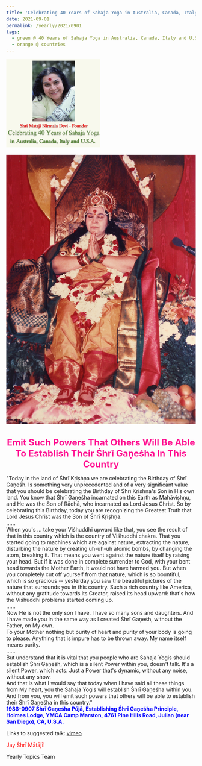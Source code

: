 ```yaml
---
title: 'Celebrating 40 Years of Sahaja Yoga in Australia, Canada, Italy and U.S.A. and its Culture, Post 33'
date: 2021-09-01
permalink: /yearly/2021/0901
tags:
  - green @ 40 Years of Sahaja Yoga in Australia, Canada, Italy and U.S.A. and its Culture
  - orange @ countries
---
```


<div style="text-align: left"><img src="/images/Celebrating40YearsSahajaYoga.png" width="250" /></div><br>

<div style="text-align: center"><img src="/images/image754(Balwant_Kumbhojkar_Collection).jpg" /></div>

<br>
<p style="color:DeepPink; text-align:center">
<font size="+2"><b>Emit Such Powers That Others Will Be Able To Establish Their Śhrī Gaṇeśha In This Country</b><br></font>
</p>

<p>
"Today in the land of Śhrī Kṛiṣhṇa we are celebrating the Birthday of Śhrī Gaṇeśh. Is something very unprecedented and of a very significant value that you should be celebrating the Birthday of Śhrī Kṛiṣhṇa's Son in His own land. You know that Śhrī Gaṇeśha incarnated on this Earth as Mahāviṣhṇu, and He was the Son of Rādhā, who incarnated as Lord Jesus Christ. So by celebrating this Birthday, today you are recognizing the Greatest Truth that Lord Jesus Christ was the Son of Śhrī Kṛiṣhṇa.<br>
......<br>
When you's ... take your Viśhuddhi upward like that, you see the result of that in this country which is the country of Viśhuddhi chakra. That you started going to machines which are against nature, extracting the nature, disturbing the nature by creating uh-uh-uh atomic bombs, by changing the atom, breaking it. That means you went against the nature itself by raising your head. But if it was done in complete surrender to God, with your bent head towards the Mother Earth, it would not have harmed you. But when you completely cut off yourself from that nature, which is so bountiful, which is so gracious -- yesterday you saw the beautiful pictures of the nature that surrounds you in this country. Such a rich country like America, without any gratitude towards its Creator, raised its head upward: that's how the Viśhuddhi problems started coming up.<br>
......<br>
Now He is not the only son I have. I have so many sons and daughters. And I have made you in the same way as I created Śhrī Gaṇeśh, without the Father, on My own.<br>
To your Mother nothing but purity of heart and purity of your body is going to please. Anything that is impure has to be thrown away. My name itself means purity.<br>
......<br>
But understand that it is vital that you people who are Sahaja Yogis should establish Śhrī Gaṇeśh, which is a silent Power within you, doesn't talk. It's a silent Power, which acts. Just a Power that's dynamic, without any noise, without any show.<br>
And that is what I would say that today when I have said all these things from My heart, you the Sahaja Yogis will establish Śhrī Gaṇeśha within you. And from you, you will emit such powers that others will be able to establish their Śhrī Gaṇeśha in this country."<br>
<font color="blue"><b>1986-0907 Śhrī Gaṇeśha Pūjā, Establishing Śhrī Gaṇeśha Principle, Holmes Lodge, YMCA Camp Marston, 4761 Pine Hills Road, Julian (near San Diego), CA, U.S.A.</b></font><br>
</p>

Links to suggested talk: <a href="https://vimeo.com/423426996"> vimeo</a><br>

<p style="color:red;">Jay Śhrī Mātājī!<br></p>

Yearly Topics Team